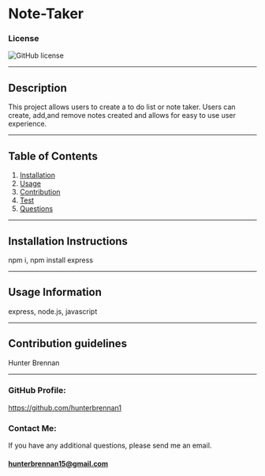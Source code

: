 # Note-Taker

### License
  ![GitHub license](https://img.shields.io/badge/license--blue.svg)
  ***
  
  ## Description
  This project allows users to create a to do list or note taker. Users can create, add,and remove notes created and allows for easy to use user experience.
  ***
  
  ## Table of Contents
  1. [Installation](#installation)
  2. [Usage](#usage)
  3. [Contribution](#contribution)
  4. [Test](#test)
  5. [Questions](#questions)
  ***
  
  <a name="installation"></a>
  ## Installation Instructions
  
  npm i, npm install express
  ***
  
  <a name="usage"></a>
  ## Usage Information
  
  express, node.js, javascript
  ***
  
  <a name="contribution"></a>
  ## Contribution guidelines
 Hunter Brennan
  ***
  
  
  ### GitHub Profile:
  https://github.com/hunterbrennan1
  
  ### Contact Me:
  If you have any additional questions, please send me an email.
  #### hunterbrennan15@gmail.com 
  